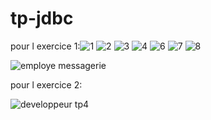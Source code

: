 # tp-jdbc
pour l exercice 1:![1](https://github.com/Samia-Kouame/tp-jdbc/assets/147660832/ccefa8f2-0b19-4639-8412-ae63240db079)
![2](https://github.com/Samia-Kouame/tp-jdbc/assets/147660832/9f135140-33ba-40fd-94ca-d2557054f3d2)
![3](https://github.com/Samia-Kouame/tp-jdbc/assets/147660832/f40b0b83-0b89-4be5-9a06-a1d08937b09a)
![4](https://github.com/Samia-Kouame/tp-jdbc/assets/147660832/10f5871f-5660-4ce3-90cc-39861ddc8170)
![6](https://github.com/Samia-Kouame/tp-jdbc/assets/147660832/8f1e4ba8-eccb-41c1-b4b7-eeed9b561cbe)
![7](https://github.com/Samia-Kouame/tp-jdbc/assets/147660832/266c211f-513e-45d7-9d07-2efe52693075)
![8](https://github.com/Samia-Kouame/tp-jdbc/assets/147660832/45bfdebe-33b7-4aec-b8aa-e10dd44fdd8b)


![employe messagerie](https://github.com/Samia-Kouame/tp-jdbc/assets/147660832/ae43e903-dcf3-40f2-b905-2b43968deef3)

pour l exercice 2:

![developpeur tp4](https://github.com/Samia-Kouame/tp-jdbc/assets/147660832/50ee0f23-604b-4659-b76c-58797e475a78)
